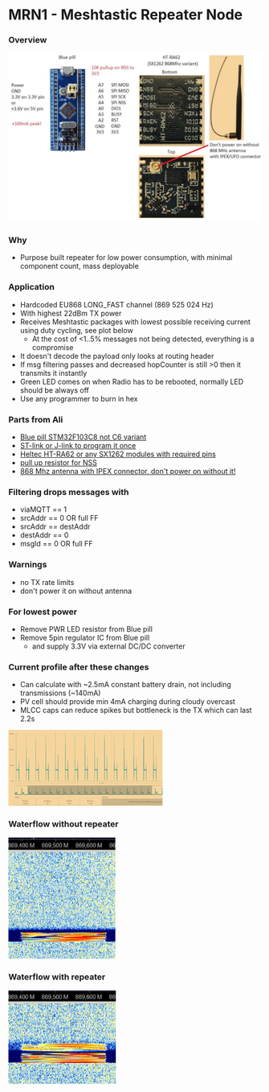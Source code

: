 # MRN1 - Meshtastic Repeater Node
### Overview
<img src="overview.jpg" style="zoom:70%;" />

### Why
* Purpose built repeater for low power consumption, with minimal component count, mass deployable

### Application
* Hardcoded EU868 LONG_FAST channel (869 525 024 Hz)
* With highest 22dBm TX power
* Receives Meshtastic packages with lowest possible receiving current using duty cycling, see plot below
  * At the cost of <1..5% messages not being detected, everything is a compromise
* It doesn't decode the payload only looks at routing header
* If msg filtering passes and decreased hopCounter is still >0 then it transmits it instantly
* Green LED comes on when Radio has to be rebooted, normally LED should be always off
* Use any programmer to burn in hex

### Parts from Ali
* [Blue pill STM32F103C8 not C6 variant](https://s.click.aliexpress.com/e/_EuSvBur)
* [ST-link or J-link to program it once](https://s.click.aliexpress.com/e/_ms8Cb48)
* [Heltec HT-RA62 or any SX1262 modules with required pins](https://s.click.aliexpress.com/e/_EG0nw3h)
* [pull up resistor for NSS](https://s.click.aliexpress.com/e/_EzU2Ik7)
* [868 Mhz antenna with IPEX connector, don't power on without it!](https://s.click.aliexpress.com/e/_EH5PcWR)

### Filtering drops messages with
* viaMQTT == 1
* srcAddr == 0 OR full FF
* srcAddr == destAddr
* destAddr == 0
* msgId == 0 OR full FF

### Warnings
* no TX rate limits
* don't power it on without antenna

### For lowest power
* Remove PWR LED resistor from Blue pill
* Remove 5pin regulator IC from Blue pill
  * and supply 3.3V via external DC/DC converter

### Current profile after these changes
* Can calculate with ~2.5mA constant battery drain, not including transmissions (~140mA)
* PV cell should provide min 4mA charging during cloudy overcast
* MLCC caps can reduce spikes but bottleneck is the TX which can last 2.2s
<img src="current.png" style="zoom:30%;" />

### Waterflow without repeater
<img src="in.jpg" style="zoom:70%;" />

### Waterflow with repeater
<img src="out.jpg" style="zoom:70%;" />
